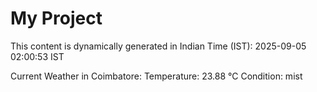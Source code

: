 # My Project

This content is dynamically generated in Indian Time (IST): 2025-09-05 02:00:53 IST


Current Weather in Coimbatore:
Temperature: 23.88 °C
Condition: mist
